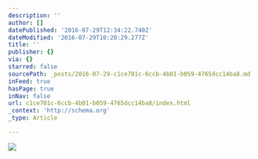 ```yaml
---
description: ''
author: []
datePublished: '2016-07-29T12:34:22.740Z'
dateModified: '2016-07-29T10:20:29.277Z'
title: ''
publisher: {}
via: {}
starred: false
sourcePath: _posts/2016-07-29-c1ce701c-6ccb-4b01-b059-4765dcc14ba8.md
inFeed: true
hasPage: true
inNav: false
url: c1ce701c-6ccb-4b01-b059-4765dcc14ba8/index.html
_context: 'http://schema.org'
_type: Article

---
```

![](https://the-grid-user-content.s3-us-west-2.amazonaws.com/546b343d-5f1c-4918-9145-309b6acfb6a2.png)